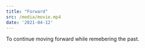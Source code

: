 ```yaml
---
title: "Forward"
src: /media/movie.mp4
date: '2021-04-12'
---
```



To continue moving forward while remebering the past.
